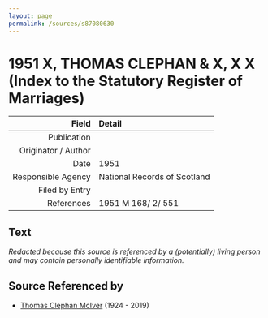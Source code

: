 ```yaml
---
layout: page
permalink: /sources/s87080630
---
```


# 1951 X, THOMAS CLEPHAN & X, X X (Index to the Statutory Register of Marriages)

Field | Detail
---:|:---
Publication | 
Originator / Author | 
Date | 1951
Responsible Agency | National Records of Scotland
Filed by Entry | 
References | 1951 M 168/ 2/ 551

## Text

_Redacted because this source is referenced by a (potentially) living person and may contain personally identifiable information._

## Source Referenced by

* [Thomas Clephan McIver](../people/@74287888@-thomas-clephan-mciver-b1924-d2019.md) (1924 - 2019)

